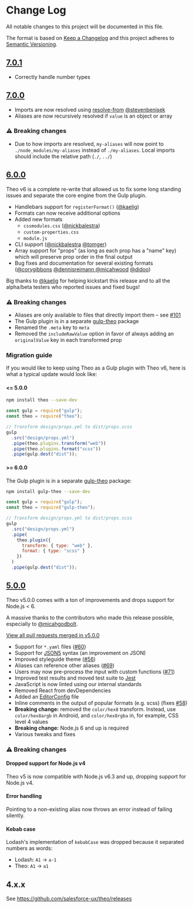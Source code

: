 # Change Log

All notable changes to this project will be documented in this file.

The format is based on [Keep a Changelog](http://keepachangelog.com/)
and this project adheres to [Semantic Versioning](http://semver.org/).

## [7.0.1]

* Correctly handle number types

## [7.0.0]

* Imports are now resolved using [resolve-from](https://www.npmjs.com/package/resolve-from) [@stevenbenisek](https://github.com/stevenbenisek)
* Aliases are now recursively resolved if `value` is an object or array

### ⚠️ Breaking changes

* Due to how imports are resolved, `my-aliases` will now point to `./node_modules/my-aliases` instead of `./my-aliases`. Local imports should include the relative path (`./`, `../`)

## [6.0.0]

Theo v6 is a complete re-write that allowed us to fix some long standing issues and separate the core engine from the Gulp plugin.

* Handlebars support for `registerFormat()` ([@kaelig](https://github.com/kaelig))
* Formats can now receive additional options
* Added new formats
  * `cssmodules.css` ([@nickbalestra](https://github.com/nickbalestra))
  * `custom-properties.css`
  * `module.js`
* CLI support ([@nickbalestra](https://github.com/nickbalestra) [@tomger](https://github.com/tomger))
* Array support for "props" (as long as each prop has a "name" key) which will preserve prop order in the final output
* Bug fixes and documentation for several existing formats ([@corygibbons](https://github.com/corygibbons) [@dennisreimann ](https://github.com/dennisreimann) [@micahwood](https://github.com/micahwood) [@didoo](https://github.com/didoo))

Big thanks to [@kaelig](https://github.com/kaelig) for helping kickstart this release and to all the alpha/beta testers who reported issues and fixed bugs!

### ⚠️ Breaking changes

* Aliases are only available to files that directly import them – see [#101](https://github.com/salesforce-ux/theo/issues/101)
* The Gulp plugin is in a separate [gulp-theo](https://github.com/salesforce-ux/gulp-theo) package
* Renamed the `.meta` key to `meta`
* Removed the `includeRawValue` option in favor of always adding an `originalValue` key in each transformed prop

### Migration guide

If you would like to keep using Theo as a Gulp plugin with Theo v6,
here is what a typical update would look like:

#### <= 5.0.0

```sh
npm install theo --save-dev
```

```js
const gulp = require("gulp");
const theo = require("theo");

// Transform design/props.yml to dist/props.scss
gulp
  .src("design/props.yml")
  .pipe(theo.plugins.transform("web"))
  .pipe(theo.plugins.format("scss"))
  .pipe(gulp.dest("dist"));
```

#### >= 6.0.0

The Gulp plugin is in a separate [gulp-theo](https://github.com/salesforce-ux/gulp-theo) package:

```sh
npm install gulp-theo --save-dev
```

```js
const gulp = require("gulp");
const theo = require("gulp-theo");

// Transform design/props.yml to dist/props.scss
gulp
  .src("design/props.yml")
  .pipe(
    theo.plugin({
      transform: { type: "web" },
      format: { type: "scss" }
    })
  )
  .pipe(gulp.dest("dist"));
```

## [5.0.0]

Theo v5.0.0 comes with a ton of improvements and drops support for Node.js < 6.

A massive thanks to the contributors who made this release possible, especially to [@micahgodbolt](https://github.com/micahgodbolt).

[View all pull requests merged in v5.0.0](https://github.com/salesforce-ux/theo/pulls?utf8=%E2%9C%93&q=is%3Apr%20milestone%3Av5.0.0%20)

* Support for `*.yaml` files ([#60](https://github.com/salesforce-ux/theo/issues/60))
* Support for [JSON5](http://json5.org/) syntax (an improvement on JSON)
* Improved styleguide theme ([#56](https://github.com/salesforce-ux/theo/pull/56))
* Aliases can reference other aliases ([#69](https://github.com/salesforce-ux/theo/pull/69))
* Users may now pre-process the input with custom functions ([#71](https://github.com/salesforce-ux/theo/pull/71))
* Improved test results and moved test suite to [Jest](https://facebook.github.io/jest/)
* JavaScript is now linted using our internal standards
* Removed React from devDependencies
* Added an [EditorConfig](http://editorconfig.org/) file
* Inline comments in the output of popular formats (e.g. scss) (fixes [#58](https://github.com/salesforce-ux/theo/issues/58))
* **Breaking change:** removed the `color/hex8` transform. Instead, use `color/hex8argb` in Android, and `color/hex8rgba` in, for example, CSS level 4 values
* **Breaking change:** Node.js 6 and up is required
* Various tweaks and fixes

### ⚠️ Breaking changes

#### Dropped support for Node.js v4

Theo v5 is now compatible with Node.js v6.3 and up, dropping support for Node.js v4.

#### Error handling

Pointing to a non-existing alias now throws an error instead of failing silently.

#### Kebab case

Lodash's implementation of `kebabCase` was dropped because it separated numbers as words:

* Lodash: `A1` -> `a-1`
* Theo: `A1` -> `a1`

## 4.x.x

See <https://github.com/salesforce-ux/theo/releases>

[7.0.1]: https://github.com/salesforce-ux/theo/compare/v7.0.0...v7.0.1
[7.0.0]: https://github.com/salesforce-ux/theo/compare/v6.0.0...v7.0.0
[6.0.0]: https://github.com/salesforce-ux/theo/compare/v5.0.0...v6.0.0
[5.0.0]: https://github.com/salesforce-ux/theo/compare/v4.2.1...v5.0.0
